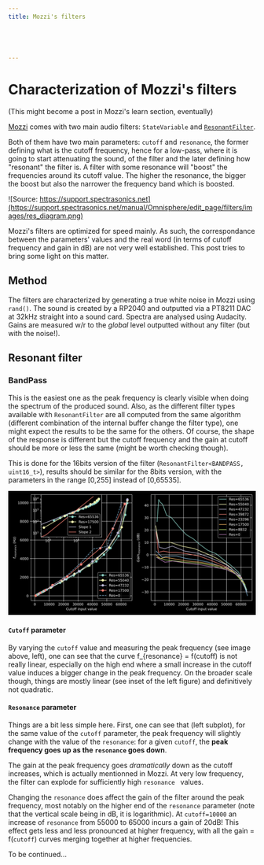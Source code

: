 ```yaml
---
title: Mozzi's filters




---
```



# Characterization of Mozzi's filters

(This might become a post in Mozzi's learn section, eventually)

[Mozzi](https://sensorium.github.io/Mozzi) comes with two main audio filters: `StateVariable` and [`ResonantFilter`](https://sensorium.github.io/Mozzi/doc/html/class_resonant_filter.html).

Both of them have two main parameters: `cutoff` and `resonance`, the former defining what is the cutoff frequency, hence for a low-pass, where it is going to start attenuating the sound, of the filter and the later defining how "resonant" the filter is. A filter with some resonance will "boost" the frequencies around its cutoff value. The higher the resonance, the bigger the boost but also the narrower the frequency band which is boosted.

![Source: https://support.spectrasonics.net](https://support.spectrasonics.net/manual/Omnisphere/edit_page/filters/images/res_diagram.png)

Mozzi's filters are optimized for speed mainly. As such, the correspondance between the parameters' values and the real word (in terms of cutoff frequency and gain in dB) are not very well established. This post tries to bring some light on this matter.

## Method
The filters are characterized by generating a true white noise in Mozzi using `rand()`. The sound is created by a RP2040 and outputted via a PT8211 DAC at 32kHz straight into a sound card. Spectra are analysed using Audacity. Gains are measured w/r to the *global* level outputted without any filter (but with the noise!).

## Resonant filter
### BandPass

This is the easiest one as the peak frequency is clearly visible when doing the spectrum of the produced sound. Also, as the different filter types available with `ResonantFilter` are all computed from the same algorithm (different combination of the internal buffer change the filter type), one might expect the results to be the same for the others. Of course, the shape of the response is different but the cutoff frequency and the gain at cutoff should be more or less the same (might be worth checking though).

This is done for the 16bits version of the filter (`ResonantFilter<BANDPASS, uint16_t>`), results should be similar for the 8bits version, with the parameters in the range [0,255] instead of [0,65535].


![](/media/Mozzi_filters/BP.svg)

#### `Cutoff` parameter

By varying the `cutoff` value and measuring the peak frequency (see image above, left), one can see that the curve f_{resonance} = f(cutoff) is not really linear, especially on the high end where a small increase in the cutoff value induces a bigger change in the peak frequency. On the broader scale though, things are mostly linear (see inset of the left figure) and definitively not quadratic.

#### `Resonance` parameter

Things are a bit less simple here. First, one can see that (left subplot), for the same value of the `cutoff` parameter, the peak frequency will slightly change with the value of the `resonance`: for a given `cutoff`, the **peak frequency goes up as the `resonance` goes down**.

The gain at the peak frequency goes *dramatically* down as the cutoff increases, which is actually mentionned in Mozzi. At very low frequency, the filter can explode for sufficiently high `resonance ` values.

Changing the `resonance` does affect the gain of the filter around the peak frequency, most notably on the higher end of the `resonance` parameter (note that the vertical scale being in dB, it is logarithmic). At `cutoff=10000` an increase of `resonance` from 55000 to 65000 incurs a gain of 20dB! This effect gets less and less pronounced at higher frequency, with all the gain = f(`cutoff`) curves merging together at higher frequencies.


To be continued...

